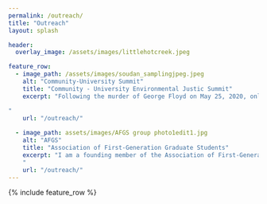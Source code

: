 ```yaml
---
permalink: /outreach/
title: "Outreach"
layout: splash

header:
  overlay_image: /assets/images/littlehotcreek.jpeg

feature_row:
  - image_path: /assets/images/soudan_samplingjpeg.jpeg
    alt: "Community-University Summit"
    title: "Community - University Environmental Justic Summit"
    excerpt: "Following the murder of George Floyd on May 25, 2020, only 6 km from the University of Minnesota Campus, students in the Department of Earth and Environmental Science felt that the university's mission to engage and serve was not being accomplished due to a lack of connection with local communities. In response, graduate students and staff from the department organized a one-day workshop between UMN scientists and community members from across the Twin Cities. Our goal is to initiate and support meaningful relationships between these groups and build awareness, understanding, and capacity for community-centered research in the Twin Cities. From these relationships, we aim to foster earth science research and curriculum that supports our community and aligns with their priorities. After participating in the inaugural summit event in 2021, I became a member of the organizing team. We worked collaboratively with community partners to plan and hold the second iteration of this event in 2023. We continue to engage with this work and aim to establish the institutional memory and support necessary to sustain this event.  

"
    url: "/outreach/"
    
  - image_path: assets/images/AFGS group photo1edit1.jpg
    alt: "AFGS"
    title: "Association of First-Generation Graduate Students"
    excerpt: "I am a founding member of the Association of First-Generation Graduate Students (AFGS) at the University of Minnesota. Our student organization, which now has 109 members from 65 different programs across the university, provides a support system for graduate students who hold the first-gen identity. We hold community-building events to foster connections between first-generation graduate students and offer access to resources that help members navigate the hidden curriculum of academia. We also work closely with the UMN Graduate School's First-Gen Connect network to guide their programming and communicate the needs of first-gen graduate students. 
    " 
    url: "/outreach/"
---
```



{% include feature_row %}
